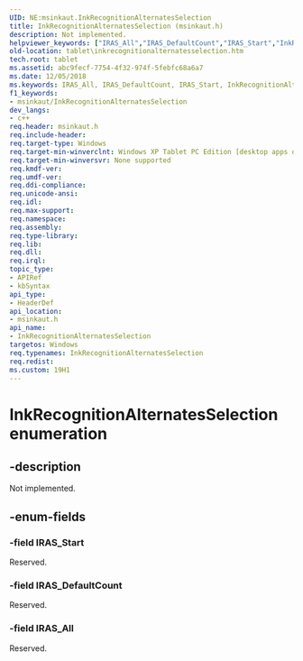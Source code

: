 ```yaml
---
UID: NE:msinkaut.InkRecognitionAlternatesSelection
title: InkRecognitionAlternatesSelection (msinkaut.h)
description: Not implemented.
helpviewer_keywords: ["IRAS_All","IRAS_DefaultCount","IRAS_Start","InkRecognitionAlternatesSelection","InkRecognitionAlternatesSelection enumeration [Tablet PC]","abc9fecf-7754-4f32-974f-5febfc68a6a7","msinkaut/IRAS_All","msinkaut/IRAS_DefaultCount","msinkaut/IRAS_Start","msinkaut/InkRecognitionAlternatesSelection","tablet.inkrecognitionalternatesselection"]
old-location: tablet\inkrecognitionalternatesselection.htm
tech.root: tablet
ms.assetid: abc9fecf-7754-4f32-974f-5febfc68a6a7
ms.date: 12/05/2018
ms.keywords: IRAS_All, IRAS_DefaultCount, IRAS_Start, InkRecognitionAlternatesSelection, InkRecognitionAlternatesSelection enumeration [Tablet PC], abc9fecf-7754-4f32-974f-5febfc68a6a7, msinkaut/IRAS_All, msinkaut/IRAS_DefaultCount, msinkaut/IRAS_Start, msinkaut/InkRecognitionAlternatesSelection, tablet.inkrecognitionalternatesselection
f1_keywords:
- msinkaut/InkRecognitionAlternatesSelection
dev_langs:
- c++
req.header: msinkaut.h
req.include-header: 
req.target-type: Windows
req.target-min-winverclnt: Windows XP Tablet PC Edition [desktop apps only]
req.target-min-winversvr: None supported
req.kmdf-ver: 
req.umdf-ver: 
req.ddi-compliance: 
req.unicode-ansi: 
req.idl: 
req.max-support: 
req.namespace: 
req.assembly: 
req.type-library: 
req.lib: 
req.dll: 
req.irql: 
topic_type:
- APIRef
- kbSyntax
api_type:
- HeaderDef
api_location:
- msinkaut.h
api_name:
- InkRecognitionAlternatesSelection
targetos: Windows
req.typenames: InkRecognitionAlternatesSelection
req.redist: 
ms.custom: 19H1
---
```


# InkRecognitionAlternatesSelection enumeration


## -description



Not implemented.




## -enum-fields




### -field IRAS_Start

Reserved.


### -field IRAS_DefaultCount

Reserved.


### -field IRAS_All

Reserved.

